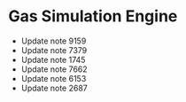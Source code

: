 # Gas Simulation Engine
- Update note 9159
- Update note 7379
- Update note 1745
- Update note 7662
- Update note 6153
- Update note 2687
